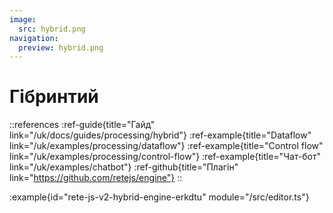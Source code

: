```yaml
---
image:
  src: hybrid.png
navigation:
  preview: hybrid.png
---
```


# Гібринтий

::references
:ref-guide{title="Гайд" link="/uk/docs/guides/processing/hybrid"}
:ref-example{title="Dataflow" link="/uk/examples/processing/dataflow"}
:ref-example{title="Control flow" link="/uk/examples/processing/control-flow"}
:ref-example{title="Чат-бот" link="/uk/examples/chatbot"}
:ref-github{title="Плагін" link="https://github.com/retejs/engine"}
::

:example{id="rete-js-v2-hybrid-engine-erkdtu" module="/src/editor.ts"}
